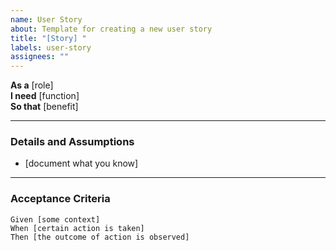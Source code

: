 ```yaml
---
name: User Story
about: Template for creating a new user story
title: "[Story] "
labels: user-story
assignees: ""
---
```


**As a** [role]  
**I need** [function]  
**So that** [benefit]  

---

### Details and Assumptions
- [document what you know]  

---

### Acceptance Criteria  

```gherkin
Given [some context]  
When [certain action is taken]  
Then [the outcome of action is observed]  
